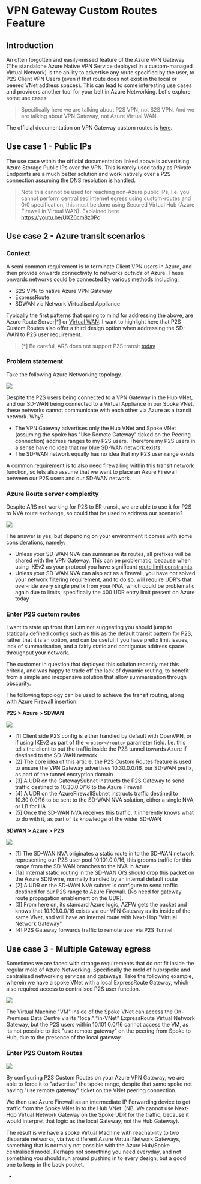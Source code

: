 
# VPN Gateway Custom Routes Feature

##  Introduction

An often forgotten and easily-missed feature of the Azure VPN Gateway (The standalone Azure Native VPN Service deployed in a custom-managed Virtual Network) is the ability to advertise any route specified by the user, to P2S Client VPN Users (even if that route does not exist in the local or peered VNet address spaces). This can lead to some interesting use cases and providers another tool for your belt in Azure Networking. Let's explore some use cases.

> Specifically here we are talking about P2S VPN, not S2S VPN. And we are talking about VPN Gateway, not Azure Virtual WAN.

The official documentation on VPN Gateway custom routes is [here](https://learn.microsoft.com/en-us/azure/vpn-gateway/vpn-gateway-p2s-advertise-custom-routes). 

## Use case 1 - Public IPs 

The use case within the official documentation linked above is advertising Azure Storage Public IPs over the VPN. This is rarely used today as Private Endpoints are a much better solution and work natively over a P2S connection assuming the DNS resolution is handled.

> Note this cannot be used for reaching non-Azure public IPs, I.e. you cannot perform centralised internet egress using custom-routes and 0/0 specification, this must be done using Secured Virtual Hub (Azure Firewall in Virtual WAN). Explained here https://youtu.be/UXZ6cm8z0Pc

## Use case 2 - Azure transit scenarios
  
### Context 

A semi common requirement is to terminate Client VPN users in Azure, and then provide onwards connectivity to networks _outside_ of Azure. These onwards networks could be connected by various methods including;

- S2S VPN to native Azure VPN Gateway
- ExpressRoute
- SDWAN via Network Virtualised Appliance

Typically the first patterns that spring to mind for addressing the above, are Azure Route Server[*] or [Virtual WAN](https://learn.microsoft.com/en-us/azure/virtual-wan/scenario-any-to-any). I want to highlight here that P2S Custom Routes also offer a third design option when addressing the SD-WAN to P2S user requirement.

> [*] Be careful, ARS does not support P2S transit [today](https://learn.microsoft.com/en-us/azure/route-server/route-server-faq#can-azure-route-server-provide-transit-between-expressroute-and-a-point-to-site-p2s-vpn-gateway-connection-if-the-branch-to-branch-setting-is-enabled)

### Problem statement

Take the following Azure Networking topology. 

![](images/2022-12-13-07-25-06.png)

Despite the P2S users being connected to a VPN Gateway in the Hub VNet, and our SD-WAN being connected to a Virtual Appliance in our Spoke VNet, these networks cannot communicate with each other via Azure as a transit network. Why?

- The VPN Gateway advertises only the Hub VNet and Spoke VNet (assuming the spoke has "Use Remote Gateway" ticked on the Peering connection) address ranges to my P2S users. Therefore my P2S users in a sense have no idea that my blue SD-WAN network exists.
- The SD-WAN network equally has no idea that my P2S user range exists

A common requirement is to also need firewalling within this transit network function, so lets also assume that we want to place an Azure Firewall between our P2S users and our SD-WAN network.

### Azure Route server complexity

Despite ARS not working for P2S to ER transit, we are able to use it for P2S to NVA route exchange, so could that be used to address our scenario?

![](images/2022-12-13-07-30-58.png)

The answer is yes, but depending on your environment it comes with some considerations, namely:

- Unless your SD-WAN NVA can summarise its routes, all prefixes will be shared with the VPN Gateway. This can be problematic, because when using IKEv2 as your protocol you have significant [route limit constraints](https://github.com/adstuart/azure-vpn-p2s/tree/main/misc-win10-ikev2-trafficselectors). 
- Unless your SD-WAN NVA can also act as a firewall, you have not solved your network filtering requirement, and to do so, will require UDR's that over-ride every single prefix from your NVA, which could be problematic again due to limits, specifically the 400 UDR entry limit present on Azure today

### Enter P2S custom routes

I want to state up front that I am not suggesting you should jump to statically defined configs such as this as the default transit pattern for P2S, rather that it is an option, and can be useful if you have prefix limit issues, lack of summarisation, and a fairly static and contiguous address space throughput your network.

The customer in question that deployed this solution recently met this criteria, and was happy to trade off the lack of dynamic routing, to benefit from a simple and inexpensive solution that allow summarisation through obscurity.

The following topology can be used to achieve the transit routing, along with Azure Firewall insertion:

**P2S > Azure > SDWAN**

![](images/2022-12-13-07-41-55.png)

- [1] Client side P2S config is either handled by default with OpenVPN, or if using IKEv2 as part of the `<route></route>` parameter field. I.e. this tells the client to put the traffic inside the P2S tunnel towards Azure if destined to the SD-WAN network
- [2] The core idea of this article, the P2S [Custom Routes](https://learn.microsoft.com/en-us/azure/vpn-gateway/vpn-gateway-p2s-advertise-custom-routes) feature is used to ensure the VPN Gateway advertises 10.30.0.0/16, our SD-WAN prefix, as part of the tunnel encryption domain
- [3] A UDR on the GatewaySubnet instructs the P2S Gateway to send traffic destined to 10.30.0.0/16 to the Azure Firewall
- [4] A UDR on the AzureFirewallSubnet instructs traffic destined to 10.30.0.0/16 to be sent to the SD-WAN NVA solution, either a single NVA, or LB for HA
- [5] Once the SD-WAN NVA receives this traffic, it inherently knows what to do with it, as part of its knowledge of the wider SD-WAN

**SDWAN > Azure > P2S**

![](images/2022-12-13-07-49-32.png)

- [1] The SD-WAN NVA originates a static route in to the SD-WAN network representing our P2S user pool 10.101.0.0/16, this grooms traffic for this range from the SD-WAN branches to the NVA in Azure
- [1a] Internal static routing in the SD-WAN O/S should drop this packet on the Azure SDN wire, normally handled by an internal default route
- [2] A UDR on the SD-WAN NVA subnet is configure to send traffic destined for our P2S range to Azure Firewall. (No need for gateway route propagation enablement on the UDR).
- [3] From here on, its standard Azure logic, AZFW gets the packet and knows that 10.101.0.0/16 exists via our VPN Gateway as its inside of the same VNet, and will have an internal route with Next-Hop "Virtual Network Gateway".
- [4] P2S Gateway forwards traffic to remote user via P2S Tunnel

## Use case 3 - Multiple Gateway egress

Sometimes we are faced with strange requirements that do not fit inside the regular mold of Azure Networking. Specifically the mold of hub/spoke and centralised networking services and gateways. Take the following example, wherein we have a spoke VNet with a local ExpressRoute Gateway, which also required access to centralised P2S user function.

![](images/2022-12-13-08-00-44.png)

The Virtual Machine "VM" inside of the Spoke VNet can access the On-Premises Data Centre via its "local" "in-VNet" ExpressRoute Virtual Network Gateway, but the P2S users within 10.101.0.0/16 cannot access the VM, as its not possible to tick "use remote gateway" on the peering from Spoke to Hub, due to the presence of the local gateway.

### Enter P2S Custom Routes

![](images/2022-12-13-08-06-20.png)

By configuring P2S Custom Routes on your Azure VPN Gateway, we are able to force it to "advertise" the spoke range, despite that same spoke not having "use remote gateway" ticket on the VNet peering connection. 

We then use Azure Firewall as an intermediate IP Forwarding device to get traffic from the Spoke VNet in to the Hub VNet. (NB. We cannot use Next-Hop Virtual Network Gateway on the Spoke UDR for the traffic, because it would interpret that logic as the local Gateway, not the Hub Gateway).

The result is we have a spoke Virtual Machine with reachability to two disparate networks, via two different Azure Virtual Network Gateways, something that is normally not possible with the Azure Hub/Spoke centralised model. Perhaps not something you need everyday, and not something you should run around pushing in to every design, but a good one to keep in the back pocket.

-
